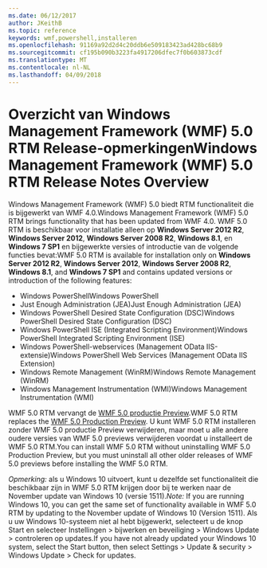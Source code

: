 ```yaml
---
ms.date: 06/12/2017
author: JKeithB
ms.topic: reference
keywords: wmf,powershell,installeren
ms.openlocfilehash: 91169a92d2d4c20ddb6e509183423ad428bc68b9
ms.sourcegitcommit: cf195b090b3223fa4917206dfec7f0b603873cdf
ms.translationtype: MT
ms.contentlocale: nl-NL
ms.lasthandoff: 04/09/2018
---
```

# <a name="windows-management-framework-wmf-50-rtm-release-notes-overview"></a><span data-ttu-id="f5e7b-102">Overzicht van Windows Management Framework (WMF) 5.0 RTM Release-opmerkingen</span><span class="sxs-lookup"><span data-stu-id="f5e7b-102">Windows Management Framework (WMF) 5.0 RTM Release Notes Overview</span></span>

<span data-ttu-id="f5e7b-103">Windows Management Framework (WMF) 5.0 biedt RTM functionaliteit die is bijgewerkt van WMF 4.0.</span><span class="sxs-lookup"><span data-stu-id="f5e7b-103">Windows Management Framework (WMF) 5.0 RTM brings functionality that has been updated from WMF 4.0.</span></span> <span data-ttu-id="f5e7b-104">WMF 5.0 RTM is beschikbaar voor installatie alleen op **Windows Server 2012 R2**, **Windows Server 2012**, **Windows Server 2008 R2**, **Windows 8.1**, en **Windows 7 SP1** en bijgewerkte versies of introductie van de volgende functies bevat:</span><span class="sxs-lookup"><span data-stu-id="f5e7b-104">WMF 5.0 RTM is available for installation only on **Windows Server 2012 R2**, **Windows Server 2012**, **Windows Server 2008 R2**, **Windows 8.1**, and **Windows 7 SP1** and contains updated versions or introduction of the following features:</span></span>

- <span data-ttu-id="f5e7b-105">Windows PowerShell</span><span class="sxs-lookup"><span data-stu-id="f5e7b-105">Windows PowerShell</span></span>
- <span data-ttu-id="f5e7b-106">Just Enough Administration (JEA)</span><span class="sxs-lookup"><span data-stu-id="f5e7b-106">Just Enough Administration (JEA)</span></span>
- <span data-ttu-id="f5e7b-107">Windows PowerShell Desired State Configuration (DSC)</span><span class="sxs-lookup"><span data-stu-id="f5e7b-107">Windows PowerShell Desired State Configuration (DSC)</span></span>
- <span data-ttu-id="f5e7b-108">Windows PowerShell ISE (Integrated Scripting Environment)</span><span class="sxs-lookup"><span data-stu-id="f5e7b-108">Windows PowerShell Integrated Scripting Environment (ISE)</span></span>
- <span data-ttu-id="f5e7b-109">Windows PowerShell-webservices (Management OData IIS-extensie)</span><span class="sxs-lookup"><span data-stu-id="f5e7b-109">Windows PowerShell Web Services (Management OData IIS Extension)</span></span>
- <span data-ttu-id="f5e7b-110">Windows Remote Management (WinRM)</span><span class="sxs-lookup"><span data-stu-id="f5e7b-110">Windows Remote Management (WinRM)</span></span>
- <span data-ttu-id="f5e7b-111">Windows Management Instrumentation (WMI)</span><span class="sxs-lookup"><span data-stu-id="f5e7b-111">Windows Management Instrumentation (WMI)</span></span>

<span data-ttu-id="f5e7b-112">WMF 5.0 RTM vervangt de [WMF 5.0 productie Preview](http://blogs.msdn.com/b/powershell/archive/2015/08/31/windows-management-framework-5-0-production-preview-is-now-available.aspx).</span><span class="sxs-lookup"><span data-stu-id="f5e7b-112">WMF 5.0 RTM replaces the [WMF 5.0 Production Preview](http://blogs.msdn.com/b/powershell/archive/2015/08/31/windows-management-framework-5-0-production-preview-is-now-available.aspx).</span></span> <span data-ttu-id="f5e7b-113">U kunt WMF 5.0 RTM installeren zonder WMF 5.0 productie Preview verwijderen, maar moet u alle andere oudere versies van WMF 5.0 previews verwijderen voordat u installeert de WMF 5.0 RTM.</span><span class="sxs-lookup"><span data-stu-id="f5e7b-113">You can install WMF 5.0 RTM without uninstalling WMF 5.0 Production Preview, but you must uninstall all other older releases of WMF 5.0 previews before installing the WMF 5.0 RTM.</span></span>

<span data-ttu-id="f5e7b-114">*Opmerking:* als u Windows 10 uitvoert, kunt u dezelfde set functionaliteit die beschikbaar zijn in WMF 5.0 RTM krijgen door bij te werken naar de November update van Windows 10 (versie 1511).</span><span class="sxs-lookup"><span data-stu-id="f5e7b-114">*Note:* If you are running Windows 10, you can get the same set of functionality available in WMF 5.0 RTM by updating to the November update of Windows 10 (Version 1511).</span></span> <span data-ttu-id="f5e7b-115">Als u uw Windows 10-systeem niet al hebt bijgewerkt, selecteert u de knop Start en selecteer Instellingen > bijwerken en beveiliging > Windows Update > controleren op updates.</span><span class="sxs-lookup"><span data-stu-id="f5e7b-115">If you have not already updated your Windows 10 system, select the Start button, then select Settings > Update & security > Windows Update > Check for updates.</span></span>